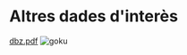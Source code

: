 # Altres dades d'interès
[dbz.pdf](https://github.com/Oukaal17/Pdf1/files/8475395/dbz.pdf)
![goku](https://user-images.githubusercontent.com/96571109/163026194-e4e08ae6-7de7-4424-9b64-d424c4684ffe.jpg)
